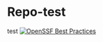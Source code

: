 # Repo-test
test
[![OpenSSF Best Practices](https://www.bestpractices.dev/projects/10233/badge)](https://www.bestpractices.dev/projects/10233)
